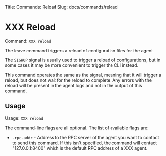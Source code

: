 Title: Commands: Reload
Slug: docs/commands/reload


# XXX Reload

Command: `XXX reload`

The leave command triggers a reload of configuration files for the agent.

The `SIGHUP` signal is usually used to trigger a reload of configurations,
but in some cases it may be more convenient to trigger the CLI instead.

This command operates the same as the signal, meaning that it will trigger
a reload, but does not wait for the reload to complete. Any errors with the
reload will be present in the agent logs and not in the output of this command.

## Usage

Usage: `XXX reload`

The command-line flags are all optional. The list of available flags are:

* `-rpc-addr` - Address to the RPC server of the agent you want to contact
  to send this command. If this isn't specified, the command will contact
  "127.0.0.1:8400" which is the default RPC address of a XXX agent.

